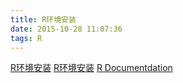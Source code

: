 ```yaml
---
title: R环境安装
date: 2015-10-28 11:07:36
tags: R
---
```

[R环境安装](https://cran.r-project.org/bin/linux/ubuntu/README)
[R环境安装](https://www.digitalocean.com/community/tutorials/how-to-set-up-r-on-ubuntu-14-04)
[R Documentdation](https://www.r-project.org/other-docs.html)